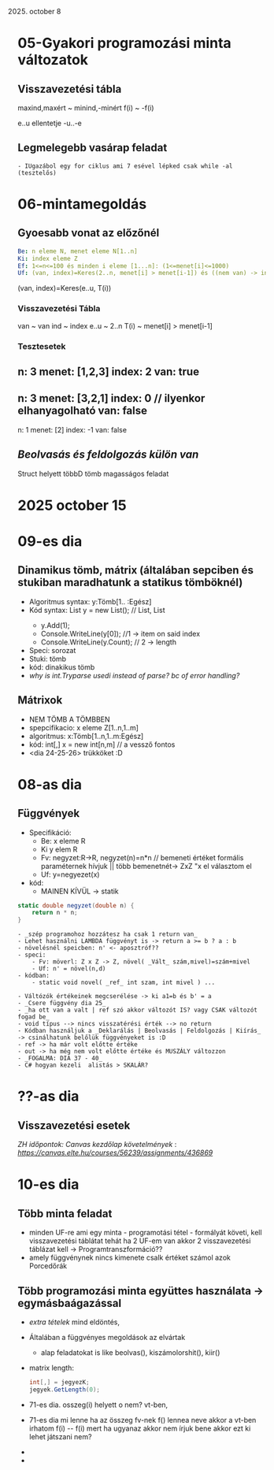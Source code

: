 2025. october 8


# 05-Gyakori programozási minta változatok
## Visszavezetési tábla
maxind,maxért ~ minind,-minért
f(i)          ~ -f(i)

e..u ellentetje -u..-e

## Legmelegebb vasárap feladat
    - IUgazábol egy for ciklus ami 7 esével lépked csak while -al (tesztelős)

# 06-mintamegoldás

## Gyoesabb vonat az előzőnél
```yaml
Be: n eleme N, menet eleme N[1..n] 
Ki: index eleme Z
Ef: 1<=n<=100 és minden i eleme [1...n]: (1<=menet[i]<=1000)
Uf: (van, index)=Keres(2..n, menet[i] > menet[i-1]) és ((nem van) -> int=-1)
```
(van, index)=Keres(e..u, T(i))

### Visszavezetési Tábla
van     ~   van
ind     ~   index
e..u    ~   2..n
T(i)    ~   menet[i] > menet[i-1]

### Tesztesetek
n: 3
menet: [1,2,3]
index: 2
van: true
---
n: 3
menet: [3,2,1]
index: 0 // ilyenkor elhanyagolható
van: false
---
n: 1
menet: [2]
index: -1
van: false

## _Beolvasás és feldolgozás külön van_ 
Struct helyett többD tömb magasságos feladat

# 2025 october 15

# 09-es dia
## Dinamikus tömb, mátrix (általában sepciben és stukiban maradhatunk a statikus tömböknél)
- Algoritmus syntax: y:Tömb[1.. :Egész]
- Kód syntax: List<int> y = new List<int>(); // List<string>, List<double>
    - y.Add(1);
    - Console.WriteLine(y[0]);      //1 -> item on said index
    - Console.WriteLine(y.Count);   // 2 -> length
- Speci: sorozat
- Stuki: tömb
- kód: dinakikus tömb
- _why is int.Tryparse usedi instead of parse? bc of error handling?_
## Mátrixok
- NEM TÖMB A TÖMBBEN
- spepcifikacio: x eleme Z[1..n,1..m]
- algoritmus: x:Tömb[1..n,1..m:Egész]
- kód: int[,] x = new int[n,m] // a vessző fontos
- <dia 24-25-26> trükköket :D

# 08-as dia
## Függvények
- Specifikáció: 
    - Be: x eleme R
    - Ki y elem R
    - Fv: negyzet:R->R, negyzet(n)=n*n // bemeneti értéket formális paraméternek hívjuk || több bemenetnét-> ZxZ "x el választom el
    - Uf: y=negyezet(x) 
- kód:
    - MAINEN KÍVÜL -> statik
```cs
static double negyzet(double n) {
    return n * n;
}
```
    - _szép programohoz hozzátesz ha csak 1 return van_
    - Lehet használni LAMBDA függvényt is -> return a >= b ? a : b
    - növelésnél speicben: n' <- aposztróf??
    - speci:
        - Fv: möverl: Z x Z -> Z, növel( _Vált_ szám,mivel)=szám+mivel
        - Uf: n' = növel(n,d)
    - kódban:
        - static void novel( _ref_ int szam, int mivel ) ...
    
    - Váltózók értékeinek megcserélése -> ki a1=b és b' = a
    - _Csere függvény dia 25_
    - _ha ott van a valt | ref szó akkor változót IS? vagy CSAK változót fogad be_
    - void típus --> nincs visszatérési érték --> no return
    - Kódban használjuk a _Deklarálás | Beolvasás | Feldolgozás | Kiírás_ -> csinálhatunk belőlük függvényeket is :D
    - ref -> ha már volt előtte értéke
    - out -> ha még nem volt előtte értéke és MUSZÁLY változzon
    - _FOGALMA: DIA 37 - 40_
    - C# hogyan kezeli  alistás > SKALÁR?

# ??-as dia
## Visszavezetési esetek


_ZH időpontok: Canvas kezdőlap követelmények_ : _https://canvas.elte.hu/courses/56239/assignments/436869_


# 10-es dia
## Több minta feladat
- minden UF-re ami egy minta - programotási tétel - formályát követi, kell visszavezetési táblátat tehát ha 2 UF-em van akkor 2 visszavezetési táblázat kell -> Programtranszformáció??
- amely függvénynek nincs kimenete csalk értéket számol azok Porcedőrák
## Több programozási minta együttes használata -> egymásbaágazással

- _extra tételek_ mind eldöntés, 

- Általában a függvényes megoldások az elvártak
    - alap feladatokat is like beolvas(), kiszámolorshit(), kiir()
- matrix length:
    ```cs
    int[,] = jegyezK;
    jegyek.GetLength(0); 
    ```
- 71-es dia. osszeg(i) helyett o nem? vt-ben,
- 71-es dia mi lenne ha az összeg fv-nek f() lennea neve akkor a vt-ben irhatom f(i) -- f(i) mert ha ugyanaz akkor nem írjuk bene akkor ezt ki lehet játszani nem?
-
-




